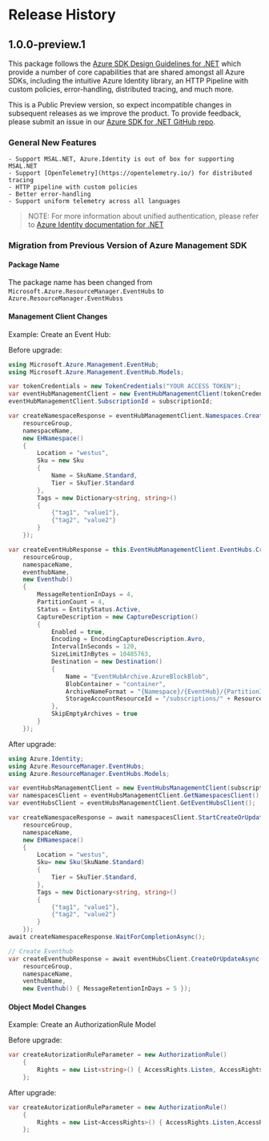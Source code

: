 # Release History

## 1.0.0-preview.1

This package follows the [Azure SDK Design Guidelines for .NET](https://azure.github.io/azure-sdk/dotnet_introduction.html) which provide a number of core capabilities that are shared amongst all Azure SDKs, including the intuitive Azure Identity library, an HTTP Pipeline with custom policies, error-handling, distributed tracing, and much more.

This is a Public Preview version, so expect incompatible changes in subsequent releases as we improve the product. To provide feedback, please submit an issue in our [Azure SDK for .NET GitHub repo](https://github.com/Azure/azure-sdk-for-net/issues).

### General New Features

    - Support MSAL.NET, Azure.Identity is out of box for supporting MSAL.NET
    - Support [OpenTelemetry](https://opentelemetry.io/) for distributed tracing
    - HTTP pipeline with custom policies
    - Better error-handling
    - Support uniform telemetry across all languages

> NOTE: For more information about unified authentication, please refer to [Azure Identity documentation for .NET](https://docs.microsoft.com//dotnet/api/overview/azure/identity-readme?view=azure-dotnet)

### Migration from Previous Version of Azure Management SDK

#### Package Name
The package name has been changed from `Microsoft.Azure.ResourceManager.EventHubs` to `Azure.ResourceManager.EventHubss`

#### Management Client Changes

Example: Create an Event Hub:

Before upgrade:
```csharp
using Microsoft.Azure.Management.EventHub;
using Microsoft.Azure.Management.EventHub.Models;

var tokenCredentials = new TokenCredentials("YOUR ACCESS TOKEN");
var eventHubManagementClient = new EventHubManagementClient(tokenCredentials);
eventHubManagementClient.SubscriptionId = subscriptionId;

var createNamespaceResponse = eventHubManagementClient.Namespaces.CreateOrUpdate(
    resourceGroup,
    namespaceName,
    new EHNamespace()
    {
        Location = "westus",
        Sku = new Sku
        {
            Name = SkuName.Standard,
            Tier = SkuTier.Standard
        },
        Tags = new Dictionary<string, string>()
        {
            {"tag1", "value1"},
            {"tag2", "value2"}
        }
    });

var createEventHubResponse = this.EventHubManagementClient.EventHubs.CreateOrUpdate(
    resourceGroup,
    namespaceName,
    eventhubName,
    new Eventhub()
    {
        MessageRetentionInDays = 4,
        PartitionCount = 4,
        Status = EntityStatus.Active,
        CaptureDescription = new CaptureDescription()
        {
            Enabled = true,
            Encoding = EncodingCaptureDescription.Avro,
            IntervalInSeconds = 120,
            SizeLimitInBytes = 10485763,
            Destination = new Destination()
            {
                Name = "EventHubArchive.AzureBlockBlob",
                BlobContainer = "container",
                ArchiveNameFormat = "{Namespace}/{EventHub}/{PartitionId}/{Year}/{Month}/{Day}/{Hour}/{Minute}/{Second}",
                StorageAccountResourceId = "/subscriptions/" + ResourceManagementClient.SubscriptionId.ToString() + "/resourcegroups/v-ajnavtest/providers/Microsoft.Storage/storageAccounts/testingsdkeventhubnew"
            },
            SkipEmptyArchives = true
        }
    });
```

After upgrade:
```csharp
using Azure.Identity;
using Azure.ResourceManager.EventHubs;
using Azure.ResourceManager.EventHubs.Models;

var eventHubsManagementClient = new EventHubsManagementClient(subscriptionId, new DefaultAzureCredential());
var namespacesClient = eventHubsManagementClient.GetNamespacesClient();
var eventHubsClient = eventHubsManagementClient.GetEventHubsClient();

var createNamespaceResponse = await namespacesClient.StartCreateOrUpdateAsync(
    resourceGroup,
    namespaceName,
    new EHNamespace()
    {
        Location = "westus",
        Sku= new Sku(SkuName.Standard)
        {
            Tier = SkuTier.Standard,
        },
        Tags = new Dictionary<string, string>()
        {
            {"tag1", "value1"},
            {"tag2", "value2"}
        }
    });
await createNamespaceResponse.WaitForCompletionAsync();

// Create Eventhub
var createEventhubResponse = await eventHubsClient.CreateOrUpdateAsync(
    resourceGroup,
    namespaceName,
    venthubName,
    new Eventhub() { MessageRetentionInDays = 5 });
```

#### Object Model Changes

Example: Create an AuthorizationRule Model

Before upgrade:
```csharp
var createAutorizationRuleParameter = new AuthorizationRule()
    {
        Rights = new List<string>() { AccessRights.Listen, AccessRights.Send }
    };
```

After upgrade:
```csharp
var createAutorizationRuleParameter = new AuthorizationRule()
    {
        Rights = new List<AccessRights>() { AccessRights.Listen,AccessRights.Send}
    };
```
